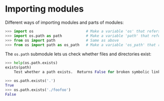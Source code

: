 # Importing modules

Different ways of importing modules and parts of modules:
```py
>>> import os                        # Make a variable 'os' that refers to the module object called 'os'
>>> import os.path as path           # Make a variable 'path' that refers to the 'os.path' submodule
>>> from os import path              # Same as above
>>> from os import path as os_path   # Make a variable 'os_path' that refers to the 'os.path' submodule
```

The `os.path` submodule lets us check whether files and directories exist:
```py
>>> help(os.path.exists)
exists(path)
    Test whether a path exists.  Returns False for broken symbolic links

>>> os.path.exists('.')
True
>>> os.path.exists('./foofoo')
False
```